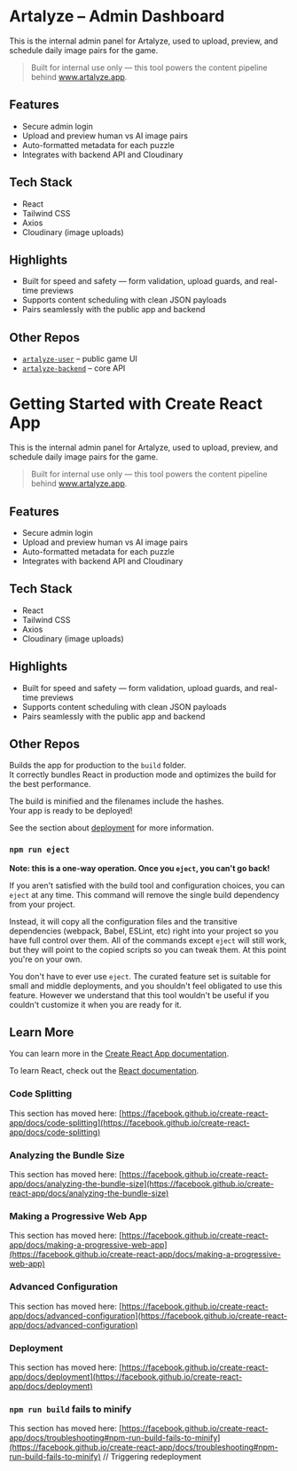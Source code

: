 # Artalyze – Admin Dashboard

This is the internal admin panel for Artalyze, used to upload, preview, and schedule daily image pairs for the game.

> Built for internal use only — this tool powers the content pipeline behind www.artalyze.app.

## Features

- Secure admin login
- Upload and preview human vs AI image pairs
- Auto-formatted metadata for each puzzle
- Integrates with backend API and Cloudinary

## Tech Stack

- React
- Tailwind CSS
- Axios
- Cloudinary (image uploads)

## Highlights

- Built for speed and safety — form validation, upload guards, and real-time previews
- Supports content scheduling with clean JSON payloads
- Pairs seamlessly with the public app and backend

## Other Repos

- [`artalyze-user`](https://github.com/TimVanC/artalyze-user) – public game UI
- [`artalyze-backend`](https://github.com/TimVanC/artalyze-backend) – core API

# Getting Started with Create React App

This is the internal admin panel for Artalyze, used to upload, preview, and schedule daily image pairs for the game.

> Built for internal use only — this tool powers the content pipeline behind www.artalyze.app.

## Features

- Secure admin login
- Upload and preview human vs AI image pairs
- Auto-formatted metadata for each puzzle
- Integrates with backend API and Cloudinary

## Tech Stack

- React
- Tailwind CSS
- Axios
- Cloudinary (image uploads)

## Highlights

- Built for speed and safety — form validation, upload guards, and real-time previews
- Supports content scheduling with clean JSON payloads
- Pairs seamlessly with the public app and backend

## Other Repos

Builds the app for production to the `build` folder.\
It correctly bundles React in production mode and optimizes the build for the best performance.

The build is minified and the filenames include the hashes.\
Your app is ready to be deployed!

See the section about [deployment](https://facebook.github.io/create-react-app/docs/deployment) for more information.

### `npm run eject`

**Note: this is a one-way operation. Once you `eject`, you can't go back!**

If you aren't satisfied with the build tool and configuration choices, you can `eject` at any time. This command will remove the single build dependency from your project.

Instead, it will copy all the configuration files and the transitive dependencies (webpack, Babel, ESLint, etc) right into your project so you have full control over them. All of the commands except `eject` will still work, but they will point to the copied scripts so you can tweak them. At this point you're on your own.

You don't have to ever use `eject`. The curated feature set is suitable for small and middle deployments, and you shouldn't feel obligated to use this feature. However we understand that this tool wouldn't be useful if you couldn't customize it when you are ready for it.

## Learn More

You can learn more in the [Create React App documentation](https://facebook.github.io/create-react-app/docs/getting-started).

To learn React, check out the [React documentation](https://reactjs.org/).

### Code Splitting

This section has moved here: [https://facebook.github.io/create-react-app/docs/code-splitting](https://facebook.github.io/create-react-app/docs/code-splitting)

### Analyzing the Bundle Size

This section has moved here: [https://facebook.github.io/create-react-app/docs/analyzing-the-bundle-size](https://facebook.github.io/create-react-app/docs/analyzing-the-bundle-size)

### Making a Progressive Web App

This section has moved here: [https://facebook.github.io/create-react-app/docs/making-a-progressive-web-app](https://facebook.github.io/create-react-app/docs/making-a-progressive-web-app)

### Advanced Configuration

This section has moved here: [https://facebook.github.io/create-react-app/docs/advanced-configuration](https://facebook.github.io/create-react-app/docs/advanced-configuration)

### Deployment

This section has moved here: [https://facebook.github.io/create-react-app/docs/deployment](https://facebook.github.io/create-react-app/docs/deployment)

### `npm run build` fails to minify

This section has moved here: [https://facebook.github.io/create-react-app/docs/troubleshooting#npm-run-build-fails-to-minify](https://facebook.github.io/create-react-app/docs/troubleshooting#npm-run-build-fails-to-minify)
// Triggering redeployment
